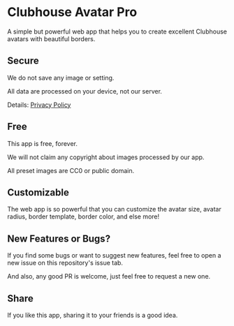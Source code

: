 # Clubhouse Avatar Pro
A simple but powerful web app that helps you to create excellent Clubhouse avatars with beautiful borders.

## Secure
We do not save any image or setting.

All data are processed on your device, not our server.

Details: [Privacy Policy](https://github.com/JacobLinCool/Clubhouse-Avatar-Pro/blob/main/Privacy.md)

## Free
This app is free, forever.

We will not claim any copyright about images processed by our app.

All preset images are CC0 or public domain.

## Customizable
The web app is so powerful that you can customize the avatar size, avatar radius, border template, border color, and else more!

## New Features or Bugs?
If you find some bugs or want to suggest new features, feel free to open a new issue on this repository's issue tab.

And also, any good PR is welcome, just feel free to request a new one.

## Share
If you like this app, sharing it to your friends is a good idea.
